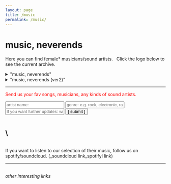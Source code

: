 ```yaml
---
layout: page
title: /music
permalink: /music/
---
```


# music, neverends
Here you can find female* musicians/sound artists.
&nbsp;
Click the logo below to see the current archive.

<details>
  
<summary> "music, neverends" </summary>
  <h3><font color="#cdcbcb"> artist </font> / <font color="white"> genre </font>(in alphabetical order)</h3>
    <ul>
    {% for member in site.data.musicform %}
      <li>
          <font color="red">{{ member.item }}</font> <font color="yellow">{{ member.genre }}</font> 
      </li>
    {% endfor %}
    </ul>

</details>

<details>
  
<summary> "music, neverends (ver2)" </summary>
  <h3> table-ver2 </h3>
  <iframe style="border-style: none;" src="https://commaneverends.github.io/table_music/index.html" height="300" width="600" frameBorder="0" allowtransparency="true"></iframe> 
</details>

---


 
<font color="red"> Send us your fav songs, musicians, any kinds of sound artists. </font> 

<script data-cfasync="false" type="text/javascript" src="form-submission-handler.js"></script>
<form class="gform" method="POST" id="car_request_form" role="form" action="https://script.google.com/macros/s/AKfycbz-6TLQGMxloAJtH1JQ-w1hf4GouwAZisDs2gBN7RUJ1uYw2Rg/exec" target="after" onsubmit="close()">
<form>
  <input type="text" id="name" name="name" placeholder="artist name:" autocomplete="off">
  <input type="text" id="genre" name="genre" placeholder="genre: e.g. rock, electronic, rap, hiphop, classic, jazz, other" autocomplete="off">
  <input type="text" id="email" name="subscription" placeholder="If you want further updates: write your email address here" autocomplete="off">  
  <input type="submit" value="[ submit ]" onclick="displayThanks()">  
 
</form>

<iframe id="after" name="after" frameborder="0" onmousewheel="" width="100%" height="0.1" style="background: transparent; border: none;">
</iframe>

<div style="display:none" class="thanks_message">
<span id="span_thanks"> Thanks for your support. See you again! </span>
</div>

<script>
function close() {
    document.querySelector('#after').addEventListener('load', function() {
        window.close();
    });
  }
function displayThanks() {
   var span_Text = document.getElementById("span_thanks").innerText;
   alert (span_Text);
}
</script>


\
---
\
If you want to listen to our selection of their music, follow us on spotify/soundcloud. (_soundcloud link_spotifyl link)


---


\
_other interesting links_
